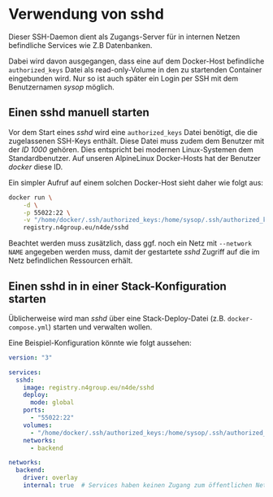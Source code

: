 Verwendung von sshd
===================

Dieser SSH-Daemon dient als Zugangs-Server für in internen Netzen befindliche Services wie Z.B Datenbanken.

Dabei wird davon ausgegangen, dass eine auf dem Docker-Host befindliche `authorized_keys` Datei als read-only-Volume in den zu startenden Container eingebunden wird. Nur so ist auch später ein Login per SSH mit dem Benutzernamen _sysop_ möglich.

Einen sshd manuell starten
--------------------------

Vor dem Start eines _sshd_ wird eine `authorized_keys` Datei benötigt, die die zugelassenen SSH-Keys enthält. Diese Datei muss zudem dem Benutzer mit der _ID 1000_ gehören. Dies entspricht bei modernen Linux-Systemen dem Standardbenutzer. Auf unseren AlpineLinux Docker-Hosts hat der Benutzer _docker_ diese ID.

Ein simpler Aufruf auf einem solchen Docker-Host sieht daher wie folgt aus:

```sh
docker run \
    -d \
    -p 55022:22 \
    -v "/home/docker/.ssh/authorized_keys:/home/sysop/.ssh/authorized_keys:ro" \
    registry.n4group.eu/n4de/sshd
```

Beachtet werden muss zusätzlich, dass ggf. noch ein Netz mit `--network NAME` angegeben werden muss, damit der gestartete _sshd_ Zugriff auf die im Netz befindlichen Ressourcen erhält.

Einen sshd in in einer Stack-Konfiguration starten
--------------------------------------------------

Üblicherweise wird man _sshd_ über eine Stack-Deploy-Datei (z.B. `docker-compose.yml`) starten und verwalten wollen.

Eine Beispiel-Konfiguration könnte wie folgt aussehen:

```yaml
version: "3"

services:
  sshd:
    image: registry.n4group.eu/n4de/sshd
    deploy:
      mode: global
    ports:
      - "55022:22"
    volumes:
      - "/home/docker/.ssh/authorized_keys:/home/sysop/.ssh/authorized_keys:ro"
    networks:
      - backend

networks:
  backend:
    driver: overlay
    internal: true  # Services haben keinen Zugang zum öffentlichen Netz
```